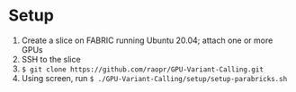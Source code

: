 # Setup
1. Create a slice on FABRIC running Ubuntu 20.04; attach one or more GPUs
2. SSH to the slice
2. `$ git clone https://github.com/raopr/GPU-Variant-Calling.git`
3. Using screen, run `$ ./GPU-Variant-Calling/setup/setup-parabricks.sh`